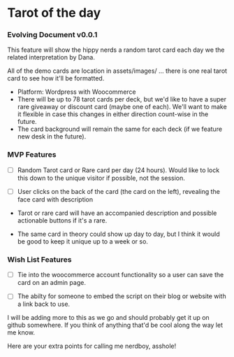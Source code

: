# Tarot of the day
### Evolving Document v0.0.1

This feature will show the hippy nerds a random tarot card each day we the
related interpretation by Dana.

All of the demo cards are location in assets/images/ ... there is one real
tarot card to see how it'll be formatted.

* Platform: Wordpress with Woocommerce
* There will be up to 78 tarot cards per deck, but we'd like to have a super rare
giveaway or discount card (maybe one of each). We'll want to make it flexible in case this changes
in either direction count-wise in the future.
* The card background will remain the same for each deck (if we feature new
  desk in the future).

### MVP Features

- [ ] Random Tarot card or Rare card per day (24 hours). Would like to lock this
down to the unique visitor if possible, not the session.

- [ ] User clicks on the back of the card (the card on the left), revealing
the face card with description

* Tarot or rare card will have an accompanied description and possible actionable
buttons if it's a rare.

* The same card in theory could show up day to day, but I think it would be good
to keep it unique up to a week or so.


### Wish List Features

- [ ] Tie into the woocommerce account functionality so a user can save the
card on an admin page.

- [ ] The abilty for someone to embed the script on their blog or website with a link back to use.

I will be adding more to this as we go and should probably get it up on github
somewhere. If you think of anything that'd be cool along the way let me know.

Here are your extra points for calling me nerdboy, asshole!
